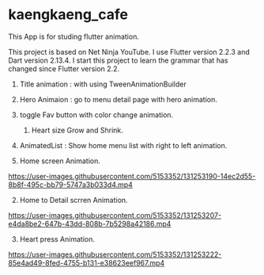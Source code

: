 # kaengkaeng_cafe

This App is for studing flutter animation.

This project is based on Net Ninja YouTube.
I use Flutter version 2.2.3 and Dart version 2.13.4.
I start this project to learn the grammar that has changed since Flutter version 2.2.

1. Title animation : with using TweenAnimationBuilder
2. Hero Animaion : go to menu detail page with hero animation.
3. toggle Fav button with color change animation.
   1. Heart size Grow and Shrink.
4. AnimatedList : Show home menu list with right to left animation.

1. Home screen Animation.

https://user-images.githubusercontent.com/5153352/131253190-14ec2d55-8b8f-495c-bb79-5747a3b033d4.mp4

2. Home to Detail scrren Animation.

https://user-images.githubusercontent.com/5153352/131253207-e4da8be2-647b-43dd-808b-7b5298a42186.mp4

3. Heart press Animation.

https://user-images.githubusercontent.com/5153352/131253222-85e4ad49-8fed-4755-b131-e38623eef967.mp4



